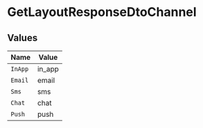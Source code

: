 # GetLayoutResponseDtoChannel


## Values

| Name    | Value   |
| ------- | ------- |
| `InApp` | in_app  |
| `Email` | email   |
| `Sms`   | sms     |
| `Chat`  | chat    |
| `Push`  | push    |